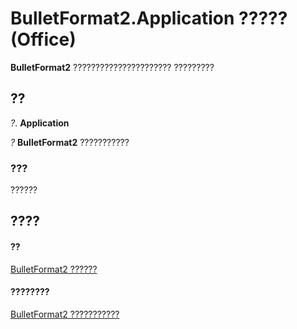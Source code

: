 
# BulletFormat2.Application ????? (Office)

 **BulletFormat2** ?????????????????????? ?????????


## ??

 _?_. **Application**

 _?_ **BulletFormat2** ???????????


### ???

??????


## ????


#### ??


[BulletFormat2 ??????](ad4c2a05-c34d-fbd4-6b12-3153b94d2c4e.md)
#### ????????


[BulletFormat2 ???????????](http://msdn.microsoft.com/library/1a86b4e3-0c8c-1900-708f-37486bf71169%28Office.15%29.aspx)
